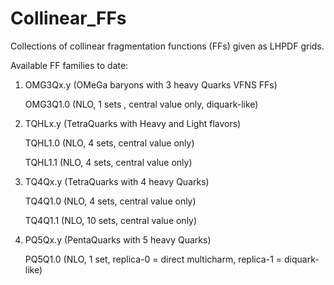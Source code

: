 # Collinear_FFs
Collections of collinear fragmentation functions (FFs) given as LHPDF grids.


Available FF families to date:

1. OMG3Qx.y (OMeGa baryons with 3 heavy Quarks VFNS FFs)

   OMG3Q1.0 (NLO, 1 sets
   , central value only, diquark-like)


3. TQHLx.y (TetraQuarks with Heavy and Light flavors)

   TQHL1.0 (NLO, 4 sets, central value only)

   TQHL1.1 (NLO, 4 sets, central value only)

  
4. TQ4Qx.y (TetraQuarks with 4 heavy Quarks)

   TQ4Q1.0 (NLO, 4 sets, central value only)

   TQ4Q1.1 (NLO, 10 sets, central value only)


5. PQ5Qx.y (PentaQuarks with 5 heavy Quarks)

   PQ5Q1.0 (NLO, 1 set, replica-0 = direct multicharm, replica-1 = diquark-like)
